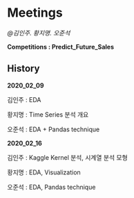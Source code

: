 # Meetings

*@김인주. 황지명. 오준석*

**Competitions : Predict_Future_Sales**



## History

**2020_02_09**

김인주 : EDA

황지명 : Time Series 분석 개요

오준석 : EDA + Pandas technique



**2020_02_16**

김인주 : Kaggle Kernel 분석, 시계열 분석 모형

황지명 : EDA, Visualization

오준석 : EDA, Pandas technique
